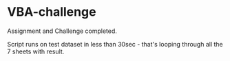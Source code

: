 # VBA-challenge

Assignment and Challenge completed.

Script runs on test dataset in less than 30sec - that's looping through all the 7 sheets with result.

